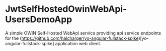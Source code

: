 JwtSelfHostedOwinWebApi-UsersDemoApp
====================================

A simple OWIN Self-Hosted WebApi service providing api service endpoints for the (https://github.com/halcharger/yo-angular-fullstack-spike)[yo-angular-fullstack-spike] application web client.
